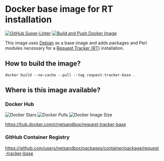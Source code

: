 # Docker base image for RT installation

[![GitHub Super-Linter](https://github.com/netsandbox/docker-rt-base/workflows/Lint%20Code%20Base/badge.svg)](https://github.com/marketplace/actions/super-linter)
[![Build and Push Docker Image](https://github.com/netsandbox/docker-rt-base/actions/workflows/build.yml/badge.svg)](https://github.com/netsandbox/docker-rt-base/actions/workflows/build.yml)

This image uses [Debian](https://www.debian.org/) as a base image and adds packages and Perl modules necessary for a [Request Tracker (RT)](https://bestpractical.com/request-tracker) installation.

## How to build the image?

```shell
docker build --no-cache --pull --tag request-tracker-base .
```

## Where is this image available?

### Docker Hub

![Docker Stars](https://img.shields.io/docker/stars/netsandbox/request-tracker-base.svg)
![Docker Pulls](https://img.shields.io/docker/pulls/netsandbox/request-tracker-base.svg)
![Docker Image Size](https://img.shields.io/docker/image-size/netsandbox/request-tracker-base.svg)

<https://hub.docker.com/r/netsandbox/request-tracker-base>

### GitHub Container Registry

<https://github.com/users/netsandbox/packages/container/package/request-tracker-base>
